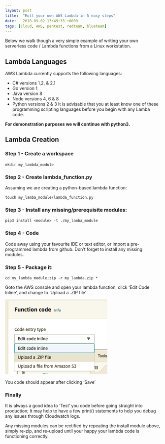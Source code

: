 ```yaml
---
layout: post
title:  "Roll your own AWS Lambda in 5 easy steps"
date:   2018-09-02 13:49:33 +0000
tags: [Cloud, AWS, pentest, redteam, blueteam]
---
```

Below we walk though a very simple example of writing your own serverless code / Lambda functions from a Linux workstation.

## Lambda Languages
AWS Lambda currently supports the following languages:
* C# versions 1,2, & 2.1
* Go version 1
* Java version 8
* Node versions 4, 6 & 8
* Python versions 2 & 3
It is advisable that you at least know one of these programming scripting languages before you begin with any Lamba code.

**For demonstration purposes we will continue with python3.**

## Lambda Creation
### Step 1 - Create a workspace
```
mkdir my_lambda_module
```
### Step 2 - Create lambda_function.py
Assuming we are creating a python-based lambda function:
```
touch my_lamba_module/lambda_function.py
```
### Step 3 - Install any missing/prerequisite modules:
```
pip3 install <module> -t ./my_lamba_module
```

### Step 4 - Code
Code away using your favourite IDE or text editor, or import a pre-programmed lambda from github. Don’t forget to install any missing modules.

### Step 5 - Package it:
```
cd my_lambda_module;zip -r my_lambda.zip *
```
Goto the AWS console and open your lambda function, click ‘Edit Code Inline’, and change to ‘Upload a .ZIP file’

![](/assets/lambda_3.png)

You code should appear after clicking ‘Save’

### Finally
It is always a good idea to ‘Test’ you code before going straight into production; It may help to have a few print() statements to help you debug any issues through Cloudwatch logs.

Any missing modules can be rectified by repeating the install module above, simply re-zip, and re-upload until your happy your lambda code is functioning correctly.

